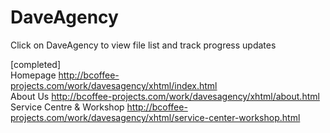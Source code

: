 DaveAgency
==========  

Click on DaveAgency to view file list and track progress updates  

[completed]  
Homepage http://bcoffee-projects.com/work/davesagency/xhtml/index.html  
About Us http://bcoffee-projects.com/work/davesagency/xhtml/about.html  
Service Centre & Workshop http://bcoffee-projects.com/work/davesagency/xhtml/service-center-workshop.html
